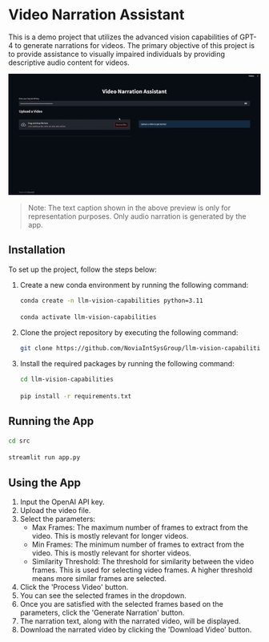 # Video Narration Assistant

This is a demo project that utilizes the advanced vision capabilities of GPT-4 to generate narrations for videos. The primary objective of this project is to provide assistance to visually impaired individuals by providing descriptive audio content for videos.

![Video Narration Preview](assets/video_narration_preview.gif)

> Note: The text caption shown in the above preview is only for representation purposes. Only audio narration is generated by the app.

## Installation 

To set up the project, follow the steps below:

1. Create a new conda environment by running the following command:

    ```bash
    conda create -n llm-vision-capabilities python=3.11
    
    conda activate llm-vision-capabilities
    ```

1. Clone the project repository by executing the following command:

    ```bash
    git clone https://github.com/NoviaIntSysGroup/llm-vision-capabilities.git
    ```

1. Install the required packages by running the following command:

    ```bash
    cd llm-vision-capabilities

    pip install -r requirements.txt
    ```

## Running the App

```bash
cd src

streamlit run app.py
```

## Using the App

1. Input the OpenAI API key.
2. Upload the video file.
3. Select the parameters:
    - Max Frames: The maximum number of frames to extract from the video. This is mostly relevant for longer videos.
    - Min Frames: The minimum number of frames to extract from the video. This is mostly relevant for shorter videos.
    - Similarity Threshold: The threshold for similarity between the video frames. This is used for selecting video frames. A higher threshold means more similar frames are selected.
4. Click the 'Process Video' button.
5. You can see the selected frames in the dropdown.
6. Once you are satisfied with the selected frames based on the parameters, click the 'Generate Narration' button.
7. The narration text, along with the narrated video, will be displayed.
8. Download the narrated video by clicking the 'Download Video' button.